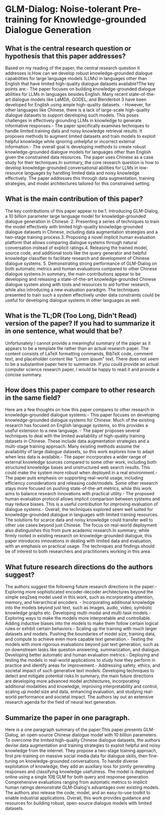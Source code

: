 # GLM-Dialog: Noise-tolerant Pre-training for Knowledge-grounded Dialogue   Generation

## What is the central research question or hypothesis that this paper addresses?

Based on my reading of the paper, the central research question it addresses is:How can we develop robust knowledge-grounded dialogue capabilities for large language models (LLMs) in languages other than English that have limited high-quality dialogue datasets available?The key points are:- The paper focuses on building knowledge-grounded dialogue abilities for LLMs in languages besides English. Many recent state-of-the-art dialogue models like LaMDA, GODEL, and Blenderbot 3 have been developed for English using ample high-quality datasets. - However, for other languages like Chinese, there is a lack of large-scale high-quality dialogue datasets to support developing such models. This poses challenges in effectively grounding LLMs in knowledge to generate informative responses.- The paper specifically examines techniques to handle limited training data and noisy knowledge retrieval results. It proposes methods to augment limited datasets and train models to exploit helpful knowledge while ignoring unhelpful or incorrect external information.- The overall goal is developing methods to create robust knowledge-grounded dialogue models for languages other than English given the constrained data resources. The paper uses Chinese as a case study for their techniques.In summary, the core research question is how to develop knowledge-grounded conversational abilities for LLMs in low-resource languages by handling limited data and noisy knowledge effectively. The paper addresses this through data augmentation, training strategies, and model architectures tailored for this constrained setting.


## What is the main contribution of this paper?

The key contributions of this paper appear to be:1. Introducing GLM-Dialog, a 10 billion parameter large language model for knowledge-grounded dialogue generation in Chinese. 2. Presenting a series of techniques to train the model effectively with limited high-quality knowledge-grounded dialogue datasets in Chinese, including data augmentation strategies and a two-stage training process.3. Proposing a novel implicit human evaluation platform that allows comparing dialogue systems through natural conversation instead of explicit ratings.4. Releasing the trained model, source code, and additional tools like the query generator and helpful knowledge classifier to facilitate research and development of Chinese dialogue systems. 5. Demonstrating strong performance of GLM-Dialog on both automatic metrics and human evaluations compared to other Chinese dialogue systems.In summary, the main contributions appear to be developing and releasing a state-of-the-art knowledge-grounded Chinese dialogue system along with tools and resources to aid further research, while also introducing a new evaluation paradigm. The techniques presented to train such a system effectively under data constraints could be useful for developing dialogue systems in other languages as well.


## What is the TL;DR (Too Long, Didn't Read) version of the paper? If you had to summarize it in one sentence, what would that be?

Unfortunately I cannot provide a meaningful summary of the paper as it appears to be a template file rather than an actual research paper. The content consists of LaTeX formatting commands, BibTeX code, comment text, and placeholder content like "Lorem ipsum" text. There does not seem to be a substantive paper here to summarize. If you could provide an actual computer science research paper, I would be happy to read it and provide a concise summary.


## How does this paper compare to other research in the same field?

Here are a few thoughts on how this paper compares to other research in knowledge-grounded dialogue systems:- This paper focuses on developing knowledge-grounded dialogue systems for Chinese. Much of the existing research has focused on English language systems, so this provides a useful extension to a new language. - The paper proposes several techniques to deal with the limited availability of high-quality training datasets in Chinese. These include data augmentation strategies and a multi-stage training approach. Many existing methods assume the availability of large dialogue datasets, so this work explores how to adapt when less data is available.- The paper incorporates a wider range of external knowledge sources compared to some other work, including both structured knowledge bases and unstructured web search results. This could make the system more robust when deployed in a real environment.- The paper puts emphasis on supporting real-world usage, including efficiency considerations and releasing code/models. Some other research stays more focused on pushing state-of-the-art metrics, while this work aims to balance research innovations with practical utility.- The proposed human evaluation protocol allows implicit comparison between systems and may reduce biases. This is a useful contribution for improving evaluation of dialogue systems.- Overall, the techniques explored seem well suited for knowledge-grounded dialogue in languages with limited training resources. The solutions for scarce data and noisy knowledge could transfer well to other use cases beyond just Chinese. The focus on real-world deployment also distinguishes this from pure academic research.In summary, while firmly rooted in existing research on knowledge-grounded dialogue, this paper introduces innovations in dealing with limited data and evaluation, with an emphasis on practical usage. The techniques and findings should be of interest to both researchers and practitioners working in this area.


## What future research directions do the authors suggest?

The authors suggest the following future research directions in the paper:- Exploring more sophisticated encoder-decoder architectures beyond the simple seq2seq model used in this work, such as incorporating attention, memory, and hierarchical encoders. - Incorporating additional knowledge into the models beyond just text, such as images, audio, video, symbolic knowledge graphs etc. Developing multi-modal and multi-task models.- Exploring ways to make the models more interpretable and controllable. Adding inductive biases into the models to make them follow certain logical rules or exhibit certain behaviors.- Scaling up the training with much larger datasets and models. Pushing the boundaries of model size, training data, and compute to achieve even more capable text generation.- Testing the models with more rigorous evaluations beyond just text generation, such as on downstream tasks like question answering, summarization, and dialogue. Developing better automatic and human evaluation metrics.- Deploying and testing the models in real-world applications to study how they perform in practice and identify areas for improvement.- Addressing safety, ethics, and societal impact of such generative text models. Developing techniques to detect and mitigate potential risks.In summary, the main future directions are developing more advanced model architectures, incorporating additional modalities and knowledge, improving interpretability and control, scaling up model size and data, enhancing evaluation, and studying real-world performance and societal impact. The authors lay out an extensive research agenda for the field of neural text generation.


## Summarize the paper in one paragraph.

Here is a one paragraph summary of the paper:This paper presents GLM-Dialog, an open-source Chinese dialogue model with 10 billion parameters. To overcome the limited high-quality Chinese dialogue datasets, the authors devise data augmentation and training strategies to exploit helpful and noisy knowledge from the internet. They propose a two-stage training approach, first pre-training on massive social media data for dialogue skills, then fine-tuning on knowledge-grounded conversations. To handle diverse exploitation of knowledge, they add an auxiliary loss for jointly generating responses and classifying knowledge usefulness. The model is deployed online using a single 10B GLM for both query and response generation. Comprehensive evaluations ranging from automatic metrics to implicit human ratings demonstrate GLM-Dialog's advantages over existing models. The authors also release the code, model, and an easy-to-use toolkit to enable industrial applications. Overall, this work provides guidance and resources for building robust, open-source dialogue models with limited datasets.

